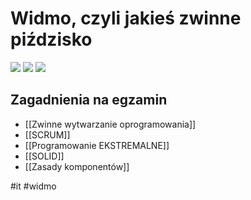 # Widmo, czyli jakieś zwinne piździsko
![](https://i.imgur.com/H2Rfmyc.png)
![](https://i.imgur.com/zVCpYX9.png)
![](https://i.imgur.com/KeJdEOE.png)

## Zagadnienia na egzamin
- [[Zwinne wytwarzanie oprogramowania]]
- [[SCRUM]]
- [[Programowanie EKSTREMALNE]]
- [[SOLID]]
- [[Zasady komponentów]]

#it #widmo